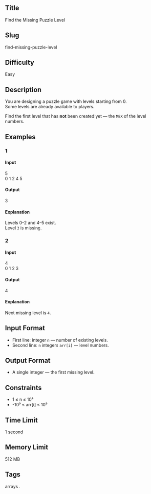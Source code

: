 ## Title

Find the Missing Puzzle Level

## Slug

find-missing-puzzle-level

## Difficulty

Easy

## Description

You are designing a puzzle game with levels starting from 0.  
Some levels are already available to players.  

Find the first level that has **not** been created yet — the `MEX` of the level numbers.

## Examples

### 1

#### Input

5  
0 1 2 4 5

#### Output
3

#### Explanation
Levels 0–2 and 4–5 exist.  
Level `3` is missing.

### 2

#### Input

4  
0 1 2 3

#### Output
4

#### Explanation
Next missing level is `4`.

## Input Format

- First line: integer `n` — number of existing levels.  
- Second line: `n` integers `arr[i]` — level numbers.

## Output Format

- A single integer — the first missing level.

## Constraints

- 1 ≤ n ≤ 10⁴  
- -10⁹ ≤ arr[i] ≤ 10⁹    

## Time Limit

1 second

## Memory Limit

512 MB

## Tags

arrays .
